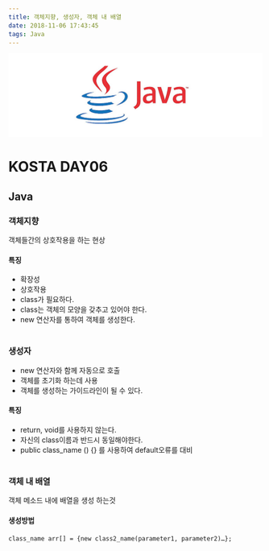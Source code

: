```yaml
---
title: 객체지향, 생성자, 객체 내 배열
date: 2018-11-06 17:43:45
tags: Java
---
```

![Java](images/javaimage.png)
# KOSTA DAY06
## Java
### 객체지향
객체들간의 상호작용을 하는 현상

#### 특징
- 확장성
- 상호작용
- class가 필요하다.
- class는 객체의 모양을 갖추고 있어야 한다.
- new 연산자를 통하여 객체를 생성한다.
<br><br>
### 생성자
- new 연산자와 함께 자동으로 호출
- 객체를 초기화 하는데 사용
- 객체를 생성하는 가이드라인이 될 수 있다.
#### 특징
- return, void를 사용하지 않는다.
- 자신의 class이름과 반드시 동일해야한다.
- public class_name () {} 를 사용하여 default오류를 대비
<br><br>

### 객체 내 배열
객체 메소드 내에 배열을 생성 하는것

#### 생성방법
```
class_name arr[] = {new class2_name(parameter1, parameter2)…};
```

<br><br>
